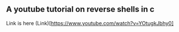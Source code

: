 ## A youtube tutorial on reverse shells in c
Link is here (Link)[https://www.youtube.com/watch?v=YOtugkJbhy0]